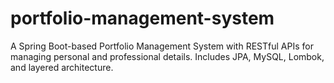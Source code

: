# portfolio-management-system
A Spring Boot-based Portfolio Management System with RESTful APIs for managing personal and professional details. Includes JPA, MySQL, Lombok, and layered architecture.
